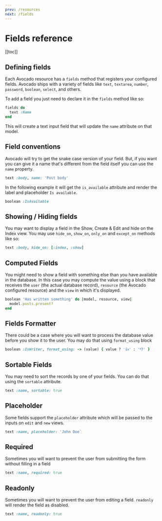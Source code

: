 ```yaml
---
prev: /resources
next: /fields
---
```


# Fields reference

[[toc]]

## Defining fields

Each Avocado resource has a `fields` method that registers your configured fields. Avocado ships with a variety of fields like `text`, `textarea`, `number`, `password`, `boolean`, `select`, and others.

To add a field you just need to declare it in the `fields` method like so:

```ruby
fields do
  text :Name
end
```

This will create a text input field that will update the `name` attribute on that model.

## Field conventions

Avocado will try to get the snake case version of your field. But, if you want you can give it a name that's different from the field itself you can use the `name` property.

```ruby
text :body, name: 'Post body'
```

In the following example it will get the `is_available` attribute and render the label and placeholder `Is available`.

```ruby
boolean :IsAvailable
```

## Showing / Hiding fields

You may want to display a field in the Show, Create & Edit and hide on the Index view. You may use `hide_on`, `show_on`, `only_on` and `except_on` methods like so:

```ruby
text :body, hide_on: [:index, :show]
```

## Computed Fields

You might need to show a field with something else than you have available in the database. In this case you may compute the value using a block that receives the `user` (the actual database record), `resource` (the Avocado configured resource) and the `view` in which it's displayed.

```ruby
boolean 'Has written something' do |model, resource, view|
  model.posts.present?
end
```

## Fields Formatter

There could be a case where you will want to process the database value before you show it to the user. You may do that using `format_using` block

```ruby
boolean :IsWriter, format_using: -> (value) { value ? '👍' : '👎' }
```

## Sortable Fields

You may need to sort the records by one of your fields. You can do that using the `sortable` attribute.

```ruby
text :name, sortable: true
```

## Placeholder

Some fields support the `placeholder` attribute which will be passed to the inputs on `edit` and `new` views.

```ruby
text :name, placeholder: 'John Doe`
```

## Required

Sometimes you will want to prevent the user from submitting the form without filling in a field

```ruby
text :name, required: true
```

## Readonly

Sometimes you will want to prevent the user from editing a field. `readonly` will render the field as disabled.

```ruby
text :name, readonly: true
```